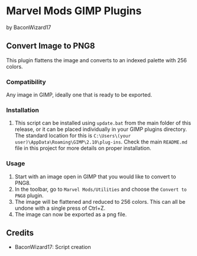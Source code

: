 # Marvel Mods GIMP Plugins
by BaconWizard17
## Convert Image to PNG8
This plugin flattens the image and converts to an indexed palette with 256 colors.

### Compatibility
Any image in GIMP, ideally one that is ready to be exported. 

### Installation
 1. This script can be installed using `update.bat` from the main folder of this release, or it can be placed individually in your GIMP plugins directory. The standard location for this is `C:\Users\(your user)\AppData\Roaming\GIMP\2.10\plug-ins`. Check the main `README.md` file in this project for more details on proper installation.

### Usage
1. Start with an image open in GIMP that you would like to convert to PNG8.
2. In the toolbar, go to `Marvel Mods/Utilities` and choose the `Convert to PNG8` plugin.
3. The image will be flattened and reduced to 256 colors. This can all be undone with a single press of Ctrl+Z.
4. The image can now be exported as a png file.

## Credits
- BaconWizard17: Script creation